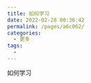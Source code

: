 ```yaml
---
title: 如何学习
date: 2022-02-28 00:36:42
permalink: /pages/a6c062/
categories:
  - 更多
tags:
  -
---
```


如何学习

